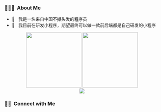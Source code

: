 <h3> 👨🏻‍💻 &nbsp;About Me </h3>

- 🤔 &nbsp; 我是一名来自中国不掉头发的程序员 
- 🌱 &nbsp; 我目前在研发小程序，期望最终可以做一款前后端都是自己研发的小程序

<div align="center"> 
  <img height="180em" src="https://github-readme-stats.vercel.app/api?username=qiaoxuchen&theme=buefy&show_icons=true" />
  <img height="180em" src="https://github-readme-stats.vercel.app/api/top-langs/?username=qiaoxuchen&layout=compact&langs_count=8" /> 
</div>

<div align="center"> 
  <img src="https://activity-graph.herokuapp.com/graph?username=qiaoxuchen&theme=xcode" /> 
</div>

<h3> 🤝🏻 &nbsp;Connect with Me </h3>


